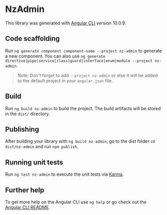# NzAdmin

This library was generated with [Angular CLI](https://github.com/angular/angular-cli) version 10.0.9.

## Code scaffolding

Run `ng generate component component-name --project nz-admin` to generate a new component. You can also use `ng generate directive|pipe|service|class|guard|interface|enum|module --project nz-admin`.
> Note: Don't forget to add `--project nz-admin` or else it will be added to the default project in your `angular.json` file. 

## Build

Run `ng build nz-admin` to build the project. The build artifacts will be stored in the `dist/` directory.

## Publishing

After building your library with `ng build nz-admin`, go to the dist folder `cd dist/nz-admin` and run `npm publish`.

## Running unit tests

Run `ng test nz-admin` to execute the unit tests via [Karma](https://karma-runner.github.io).

## Further help

To get more help on the Angular CLI use `ng help` or go check out the [Angular CLI README](https://github.com/angular/angular-cli/blob/master/README.md).
